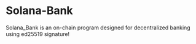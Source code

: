 # Solana-Bank
Solana_Bank is an on-chain program designed for decentralized banking using ed25519 signature!
